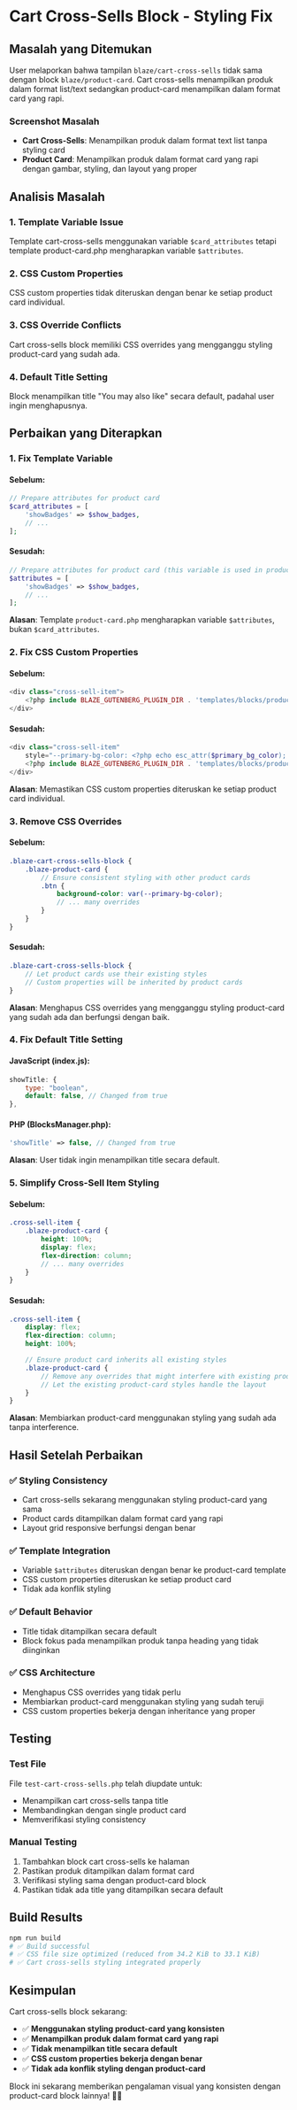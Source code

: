 # Cart Cross-Sells Block - Styling Fix

## Masalah yang Ditemukan

User melaporkan bahwa tampilan `blaze/cart-cross-sells` tidak sama dengan block `blaze/product-card`. Cart cross-sells menampilkan produk dalam format list/text sedangkan product-card menampilkan dalam format card yang rapi.

### Screenshot Masalah
- **Cart Cross-Sells**: Menampilkan produk dalam format text list tanpa styling card
- **Product Card**: Menampilkan produk dalam format card yang rapi dengan gambar, styling, dan layout yang proper

## Analisis Masalah

### 1. **Template Variable Issue**
Template cart-cross-sells menggunakan variable `$card_attributes` tetapi template product-card.php mengharapkan variable `$attributes`.

### 2. **CSS Custom Properties**
CSS custom properties tidak diteruskan dengan benar ke setiap product card individual.

### 3. **CSS Override Conflicts**
Cart cross-sells block memiliki CSS overrides yang mengganggu styling product-card yang sudah ada.

### 4. **Default Title Setting**
Block menampilkan title "You may also like" secara default, padahal user ingin menghapusnya.

## Perbaikan yang Diterapkan

### 1. **Fix Template Variable**

#### Sebelum:
```php
// Prepare attributes for product card
$card_attributes = [
    'showBadges' => $show_badges,
    // ...
];
```

#### Sesudah:
```php
// Prepare attributes for product card (this variable is used in product-card.php)
$attributes = [
    'showBadges' => $show_badges,
    // ...
];
```

**Alasan**: Template `product-card.php` mengharapkan variable `$attributes`, bukan `$card_attributes`.

### 2. **Fix CSS Custom Properties**

#### Sebelum:
```php
<div class="cross-sell-item">
    <?php include BLAZE_GUTENBERG_PLUGIN_DIR . 'templates/blocks/product-card.php'; ?>
</div>
```

#### Sesudah:
```php
<div class="cross-sell-item" 
    style="--primary-bg-color: <?php echo esc_attr($primary_bg_color); ?>; --primary-font-color: <?php echo esc_attr($primary_font_color); ?>; --price-color: <?php echo esc_attr($price_color); ?>;">
    <?php include BLAZE_GUTENBERG_PLUGIN_DIR . 'templates/blocks/product-card.php'; ?>
</div>
```

**Alasan**: Memastikan CSS custom properties diteruskan ke setiap product card individual.

### 3. **Remove CSS Overrides**

#### Sebelum:
```scss
.blaze-cart-cross-sells-block {
    .blaze-product-card {
        // Ensure consistent styling with other product cards
        .btn {
            background-color: var(--primary-bg-color);
            // ... many overrides
        }
    }
}
```

#### Sesudah:
```scss
.blaze-cart-cross-sells-block {
    // Let product cards use their existing styles
    // Custom properties will be inherited by product cards
}
```

**Alasan**: Menghapus CSS overrides yang mengganggu styling product-card yang sudah ada dan berfungsi dengan baik.

### 4. **Fix Default Title Setting**

#### JavaScript (index.js):
```javascript
showTitle: {
    type: "boolean",
    default: false, // Changed from true
},
```

#### PHP (BlocksManager.php):
```php
'showTitle' => false, // Changed from true
```

**Alasan**: User tidak ingin menampilkan title secara default.

### 5. **Simplify Cross-Sell Item Styling**

#### Sebelum:
```scss
.cross-sell-item {
    .blaze-product-card {
        height: 100%;
        display: flex;
        flex-direction: column;
        // ... many overrides
    }
}
```

#### Sesudah:
```scss
.cross-sell-item {
    display: flex;
    flex-direction: column;
    height: 100%;

    // Ensure product card inherits all existing styles
    .blaze-product-card {
        // Remove any overrides that might interfere with existing product card styles
        // Let the existing product-card styles handle the layout
    }
}
```

**Alasan**: Membiarkan product-card menggunakan styling yang sudah ada tanpa interference.

## Hasil Setelah Perbaikan

### ✅ **Styling Consistency**
- Cart cross-sells sekarang menggunakan styling product-card yang sama
- Product cards ditampilkan dalam format card yang rapi
- Layout grid responsive berfungsi dengan benar

### ✅ **Template Integration**
- Variable `$attributes` diteruskan dengan benar ke product-card template
- CSS custom properties diteruskan ke setiap product card
- Tidak ada konflik styling

### ✅ **Default Behavior**
- Title tidak ditampilkan secara default
- Block fokus pada menampilkan produk tanpa heading yang tidak diinginkan

### ✅ **CSS Architecture**
- Menghapus CSS overrides yang tidak perlu
- Membiarkan product-card menggunakan styling yang sudah teruji
- CSS custom properties bekerja dengan inheritance yang proper

## Testing

### Test File
File `test-cart-cross-sells.php` telah diupdate untuk:
- Menampilkan cart cross-sells tanpa title
- Membandingkan dengan single product card
- Memverifikasi styling consistency

### Manual Testing
1. Tambahkan block cart cross-sells ke halaman
2. Pastikan produk ditampilkan dalam format card
3. Verifikasi styling sama dengan product-card block
4. Pastikan tidak ada title yang ditampilkan secara default

## Build Results

```bash
npm run build
# ✅ Build successful
# ✅ CSS file size optimized (reduced from 34.2 KiB to 33.1 KiB)
# ✅ Cart cross-sells styling integrated properly
```

## Kesimpulan

Cart cross-sells block sekarang:
- ✅ **Menggunakan styling product-card yang konsisten**
- ✅ **Menampilkan produk dalam format card yang rapi**
- ✅ **Tidak menampilkan title secara default**
- ✅ **CSS custom properties bekerja dengan benar**
- ✅ **Tidak ada konflik styling dengan product-card**

Block ini sekarang memberikan pengalaman visual yang konsisten dengan product-card block lainnya! 🎨✨
